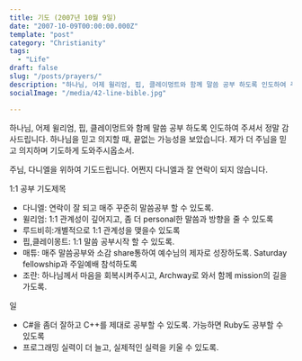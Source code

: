 ```yaml
---
title: 기도 (2007년 10월 9일)
date: "2007-10-09T00:00:00.000Z"
template: "post"
category: "Christianity"
tags: 
  - "Life"
draft: false
slug: "/posts/prayers/"
description: "하나님, 어제 윌리엄, 핍, 클레이멍트와 함께 말씀 공부 하도록 인도하여 주셔서 정말 감사드립니다. 하나님을 믿고 의지할 때, 끝없는 가능성을 보았습니다. 제가 더 주님을 믿고 의지하며 기도하게 도와주시옵소서"
socialImage: "/media/42-line-bible.jpg"

---
```

<p>하나님, 어제 윌리엄, 핍, 클레이멍트와 함께 말씀 공부 하도록 인도하여 주셔서 정말 감사드립니다. 하나님을 믿고 의지할 때, 끝없는 가능성을 보았습니다. 제가 더 주님을 믿고 의지하며 기도하게 도와주시옵소서.</p>
<p>주님, 다니엘을 위하여 기도드립니다. 어쩐지 다니엘과 잘 연락이 되지 않습니다.</p>
<p>1:1 공부 기도제목</p>
<ul>
<li>다니엘: 연락이 잘 되고 매주 꾸준히 말씀공부 할 수 있도록.</li>
<li>윌리엄: 1:1 관계성이 깊어지고, 좀 더 personal한 말씀과 방향을 줄 수 있도록</li>
<li>루드비히:개별적으로 1:1 관계성을 맺을수 있도록</li>
<li>핍,클레이몽트: 1:1 말씀 공부시작 할 수 있도록.</li>
<li>매튜: 매주 말씀공부와 소감 share통하여 예수님의 제자로 성장하도록. Saturday fellowship과 주일예배 참석하도록</li>
<li>조란: 하나님께서 마음을 회복시켜주시고, Archway로 와서 함께 mission의 길을 가도록.</li>
</ul>
<p>일</p>
<ul>
<li>C#을 좀더 잘하고 C++를 제대로 공부할 수 있도록. 가능하면 Ruby도 공부할 수 있도록</li>
<li>프로그래밍 실력이 더 늘고, 실제적인 실력을 키울 수 있도록.</li>
</ul>
